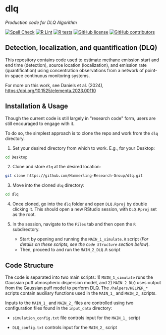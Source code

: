 # dlq
*Production code for DLQ Algorithm*

[![Spell Check](https://github.com/Hammerling-Research-Group/DLQ/actions/workflows/spellcheck.yml/badge.svg)](https://github.com/Hammerling-Research-Group/DLQ/actions/workflows/spellcheck.yml)
[![R Lint](https://github.com/Hammerling-Research-Group/dlq/actions/workflows/lint.yml/badge.svg)](https://github.com/Hammerling-Research-Group/dlq/actions/workflows/lint.yml)
[![R tests](https://github.com/Hammerling-Research-Group/dlq/actions/workflows/test.yml/badge.svg)](https://github.com/Hammerling-Research-Group/dlq/actions/workflows/test.yml)
[![GitHub license](https://img.shields.io/github/license/Hammerling-Research-Group/DLQ?color=blue)](https://github.com/Hammerling-Research-Group/DLQ/blob/main/LICENSE)
[![GitHub contributors](https://img.shields.io/github/contributors/Hammerling-Research-Group/DLQ.svg)](https://github.com/Hammerling-Research-Group/DLQ/graphs/contributors/)

## Detection, localization, and quantification (DLQ) 

This repository contains code used to estimate methane emission start and end time (detection), source location (localization), and emission rate (quantification) using concentration observations from a network of point-in-space continuous monitoring systems. 

For more on this work, see Daniels et al. (2024), https://doi.org/10.1525/elementa.2023.00110

## Installation & Usage

Though the current code is still largely in "research code" form, users are still encouraged to engage with it. 

To do so, the simplest approach is to clone the repo and work from the `dlq` directory. 

1. Set your desired directory from which to work. E.g., for your Desktop:

```bash
cd Desktop
```

2. Clone and store `dlq` at the desired location:

```bash
git clone https://github.com/Hammerling-Research-Group/dlq.git
```

3. Move into the cloned `dlq` directory:

```bash
cd dlq
```

4. Once cloned, go into the `dlq` folder and open `DLQ.Rproj` by double clicking it. This should open a new RStudio session, with `DLQ.Rproj` set as the root. 

5. In the session, navigate to the `Files` tab and then open the `R` subdirectory.
     - Start by opening and running the `MAIN_1_simulate.R` script (*For details on these scripts, see the `Code Structure` section below*).
     - Then, proceed to and run the `MAIN_2_DLQ.R` script

## Code Structure

The code is separated into two main scripts: 1) `MAIN_1_simulate` runs the Gaussian puff atmospheric dispersion model, and 2) `MAIN_2_DLQ` uses output from the Gaussian puff model to perform DLQ. The `/helpers/HELPER_*` scripts contain auxiliary functions used in the `MAIN_1_` and `MAIN_2_` scripts.

Inputs to the `MAIN_1_` and `MAIN_2_` files are controlled using two configuration files found in the `input_data` directory:

  - `simulation_config.txt` file controls input for the `MAIN_1_` script

  - `DLQ_config.txt` controls input for the `MAIN_2_` script
